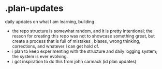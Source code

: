 # .plan-updates
daily updates on what I am learning, building 
- the repo structure is somewhat random, and it is pretty intentional; the reason for creating this repo was not to showcase something great, but create a process that is full of mistakes , biases, wrong thinking, corrections, and whatever I can get hold of. 
- i plan to keep experimenting with the structure and daily logging system; the system is ever evolving. 
- i got inspiration to do this from john carmack (id plan updates) 
